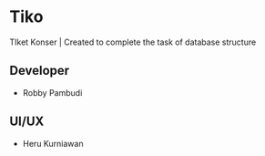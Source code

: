 # Tiko
TIket Konser | Created to complete the task of database structure 



## Developer 
- Robby Pambudi

## UI/UX
- Heru Kurniawan
